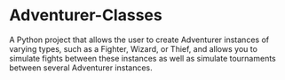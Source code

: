 # Adventurer-Classes
A Python project that allows the user to create Adventurer instances of varying types, such as a Fighter, Wizard, or Thief, and allows you to simulate fights between these instances as well as simulate tournaments between several Adventurer instances.
